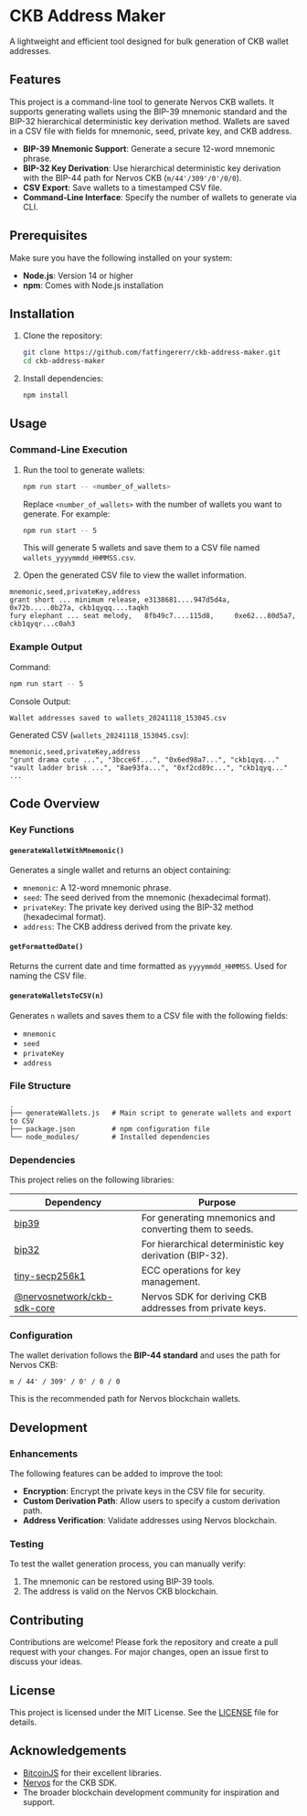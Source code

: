 # CKB Address Maker

A lightweight and efficient tool designed for bulk generation of CKB wallet addresses.

## Features

This project is a command-line tool to generate Nervos CKB wallets. It supports generating wallets using the BIP-39 mnemonic standard and the BIP-32 hierarchical deterministic key derivation method. Wallets are saved in a CSV file with fields for mnemonic, seed, private key, and CKB address.

- **BIP-39 Mnemonic Support**: Generate a secure 12-word mnemonic phrase.
- **BIP-32 Key Derivation**: Use hierarchical deterministic key derivation with the BIP-44 path for Nervos CKB (`m/44'/309'/0'/0/0`).
- **CSV Export**: Save wallets to a timestamped CSV file.
- **Command-Line Interface**: Specify the number of wallets to generate via CLI.

## Prerequisites

Make sure you have the following installed on your system:

- **Node.js**: Version 14 or higher
- **npm**: Comes with Node.js installation

## Installation

1. Clone the repository:
   ```bash
   git clone https://github.com/fatfingererr/ckb-address-maker.git
   cd ckb-address-maker
   ```

2. Install dependencies:
   ```bash
   npm install
   ```

## Usage

### Command-Line Execution

1. Run the tool to generate wallets:
   ```bash
   npm run start -- <number_of_wallets>
   ```

   Replace `<number_of_wallets>` with the number of wallets you want to generate. For example:
   ```bash
   npm run start -- 5
   ```
   This will generate 5 wallets and save them to a CSV file named `wallets_yyyymmdd_HHMMSS.csv`.

2. Open the generated CSV file to view the wallet information.

```text
mnemonic,seed,privateKey,address
grant short ... minimum release, e3138681....947d5d4a, 0x72b.....0b27a, ckb1qyqq....taqkh
fury elephant ... seat melody,   8fb49c7....115d8,     0xe62...80d5a7,  ckb1qyqr...c0ah3
```

### Example Output

Command:
```bash
npm run start -- 5
```

Console Output:
```
Wallet addresses saved to wallets_20241118_153045.csv
```

Generated CSV (`wallets_20241118_153045.csv`):
```csv
mnemonic,seed,privateKey,address
"grunt drama cute ...", "3bcce6f...", "0x6ed98a7...", "ckb1qyq..."
"vault ladder brisk ...", "8ae93fa...", "0xf2cd89c...", "ckb1qyq..."
...
```
## Code Overview

### Key Functions

#### `generateWalletWithMnemonic()`

Generates a single wallet and returns an object containing:
- `mnemonic`: A 12-word mnemonic phrase.
- `seed`: The seed derived from the mnemonic (hexadecimal format).
- `privateKey`: The private key derived using the BIP-32 method (hexadecimal format).
- `address`: The CKB address derived from the private key.

#### `getFormattedDate()`

Returns the current date and time formatted as `yyyymmdd_HHMMSS`. Used for naming the CSV file.

#### `generateWalletsToCSV(n)`

Generates `n` wallets and saves them to a CSV file with the following fields:
- `mnemonic`
- `seed`
- `privateKey`
- `address`

### File Structure

```plaintext
.
├── generateWallets.js   # Main script to generate wallets and export to CSV
├── package.json         # npm configuration file
└── node_modules/        # Installed dependencies
```

### Dependencies

This project relies on the following libraries:

| Dependency                                                                 | Purpose                                                  |
|----------------------------------------------------------------------------|----------------------------------------------------------|
| [bip39](https://github.com/bitcoinjs/bip39)                                | For generating mnemonics and converting them to seeds.   |
| [bip32](https://github.com/bitcoinjs/bip32)                                | For hierarchical deterministic key derivation (BIP-32).  |
| [tiny-secp256k1](https://github.com/bitcoinjs/tiny-secp256k1)              | ECC operations for key management.                       |
| [@nervosnetwork/ckb-sdk-core](https://github.com/nervosnetwork/ckb-sdk-js) | Nervos SDK for deriving CKB addresses from private keys. |

### Configuration

The wallet derivation follows the **BIP-44 standard** and uses the path for Nervos CKB:
```
m / 44' / 309' / 0' / 0 / 0
```
This is the recommended path for Nervos blockchain wallets.

## Development

### Enhancements

The following features can be added to improve the tool:
- **Encryption**: Encrypt the private keys in the CSV file for security.
- **Custom Derivation Path**: Allow users to specify a custom derivation path.
- **Address Verification**: Validate addresses using Nervos blockchain.

### Testing

To test the wallet generation process, you can manually verify:
1. The mnemonic can be restored using BIP-39 tools.
2. The address is valid on the Nervos CKB blockchain.

## Contributing

Contributions are welcome! Please fork the repository and create a pull request with your changes. For major changes, open an issue first to discuss your ideas.

## License

This project is licensed under the MIT License. See the [LICENSE](LICENSE) file for details.

## Acknowledgements

- [BitcoinJS](https://github.com/bitcoinjs) for their excellent libraries.
- [Nervos](https://github.com/nervosnetwork) for the CKB SDK.
- The broader blockchain development community for inspiration and support.